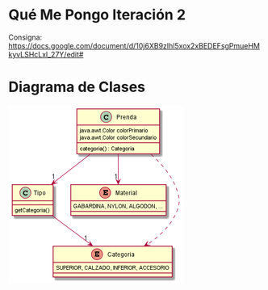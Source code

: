 # Qué Me Pongo Iteración 2

Consigna: https://docs.google.com/document/d/10j6XB9zIhl5xox2xBEDEFsgPmueHMkyvLSHcLxl_27Y/edit#

# Diagrama de Clases

![Diagrama de Clases.png](Diagrama%20de%20Clases.png)